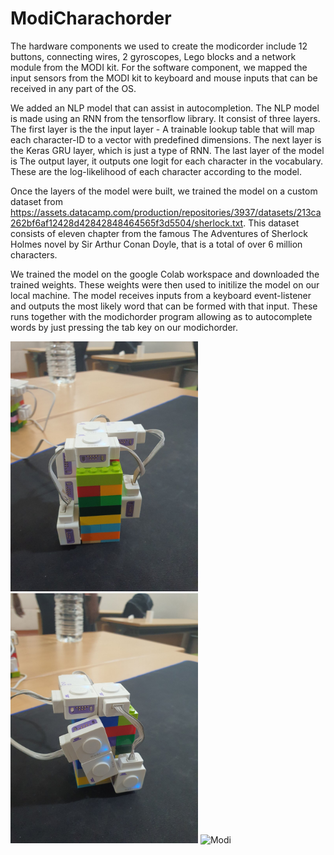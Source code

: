 # ModiCharachorder

The hardware components we used to create the modicorder include 12 buttons, connecting wires, 2 gyroscopes, Lego blocks and a network module from the MODI kit. For the software component, we mapped the input sensors from the MODI kit to keyboard and mouse inputs that can be received in any part of the OS.

We added an NLP model that can assist in autocompletion. The NLP model is made using an RNN from the tensorflow library. It consist of three layers. The first layer is the the input layer - A trainable lookup table that will map each character-ID to a vector with predefined dimensions. The next layer is the Keras GRU layer, which is just a type of RNN. The last layer of the model is The output layer, it outputs one logit for each character in the vocabulary. These are the log-likelihood of each character according to the model. 

Once the layers of the model were built, we trained the model on a custom dataset from https://assets.datacamp.com/production/repositories/3937/datasets/213ca262bf6af12428d42842848464565f3d5504/sherlock.txt. This dataset consists of eleven chapter from the famous The Adventures of Sherlock Holmes novel by Sir Arthur Conan Doyle, that is a total of over 6 million characters. 

We trained the model on the google Colab workspace and downloaded the trained weights. These weights were then used to initilize the model on our local machine. The model receives inputs from a keyboard event-listener and outputs the most likely word that can be formed with that input. These runs together with the modichorder program allowing as to autocomplete words by just pressing the tab key on our modichorder.

<img src="ModiChorder.jpeg" alt="Modi" width="300"/> <img src="ModiChorder2.jpeg" alt="Modi" width="300"/> <img src="Use.jpeg" alt="Modi" width="300"/>


